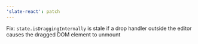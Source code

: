 ```yaml
---
'slate-react': patch
---
```


Fix: `state.isDraggingInternally` is stale if a drop handler outside the editor causes the dragged DOM element to unmount
